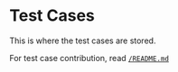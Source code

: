 # Test Cases  
This is where the test cases are stored.  

For test case contribution, read [`/README.md`](https://github.com/prajnapras19/alghijudge-api/blob/master/README.md)
